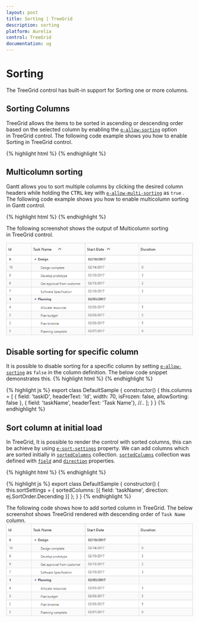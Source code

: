 ```yaml
---
layout: post
title: Sorting | TreeGrid
description: sorting
platform: Aurelia
control: TreeGrid
documentation: ug
---
```


# Sorting

The TreeGrid control has built-in support for Sorting one or more columns.

## Sorting Columns

TreeGrid allows the items to be sorted in ascending or descending order based on the selected column by enabling the [`e-allow-sorting`](https://help.syncfusion.com/api/js/ejtreegrid#members:allowsorting) option in TreeGrid control. The following code example shows you how to enable Sorting in TreeGrid control.

{% highlight html %}
<template>
    <div style="padding:10px;">
        <ej-tree-grid 
            e-widget.bind="TreeGrid"
            id="TreeGrid"
            e-allow-sorting="true"
            >
        </ej-tree-grid>
    </div>
</template>
{% endhighlight %}

## Multicolumn sorting

Gantt allows you to sort multiple columns by clicking the desired column headers while holding the <kbd>CTRL</kbd> key with [`e-allow-multi-sorting`](https://help.syncfusion.com/api/js/ejtreegrid#members:allowmultisorting) as `true` . The following code example shows you how to enable multicolumn sorting in Gantt control.

{% highlight html %}
<template>
    <div style="padding:10px;">
        <ej-tree-grid 
            e-widget.bind="TreeGrid"
            id="TreeGrid"
            e-allow-sorting="true"
            e-allow-multi-sorting="true"
            >
        </ej-tree-grid>
    </div>
</template>
{% endhighlight %}

The following screenshot shows the output of Multicolumn sorting in TreeGrid control.

![](Sorting_images/Sorting_multisorting.png)

## Disable sorting for specific column

It is possible to disable sorting for a specific column by setting [`e-allow-sorting`](https://help.syncfusion.com/api/js/ejtreegrid#members:columns-allowsorting) as `false` in the column definition.
The below code snippet demonstrates this.
{% highlight html %}
<template>
    <div style="padding:10px;">
        <ej-tree-grid 
            e-widget.bind="TreeGrid"
            id="TreeGrid"
            e-allow-sorting="true"
            e-allow-multi-sorting="true"
            e-columns.bind="columns"
            >
        </ej-tree-grid>
    </div>
</template>
{% endhighlight %}

{% highlight js %}
export class DefaultSample {
    constructor() {
        this.columns = [
            { field: 'taskID', headerText: 'Id', width: 70, isFrozen: false, allowSorting: false },
            { field: 'taskName', headerText: 'Task Name'},
            //..
        ];
    }
}
{% endhighlight %}

## Sort column at initial load
In TreeGrid, It is possible to render the control with sorted columns, this can be achieve by using [`e-sort-settings`](https://help.syncfusion.com/api/js/ejtreegrid#members:sortsettings) property. We can add columns which are sorted initially in [`sortedColumns`](https://help.syncfusion.com/api/js/ejtreegrid#members:sortsettings-sortedcolumns) collection. [`sortedColumns`](https://help.syncfusion.com/api/js/ejtreegrid#members:sortsettings-sortedcolumns) collection was defined with [`field`](https://help.syncfusion.com/api/js/ejtreegrid#members:sortsettings-sortedcolumns-field) and [`direction`](https://help.syncfusion.com/api/js/ejtreegrid#members:sortsettings-sortedcolumns-direction) properties.

{% highlight html %}
<template>
    <div style="padding:10px;">
        <ej-tree-grid 
            e-widget.bind="TreeGrid"
            id="TreeGrid"
            e-allow-sorting="true"
            e-allow-multi-sorting="true"
            e-sort-settings.bind="sortSettings"
            >
        </ej-tree-grid>
    </div>
</template>
{% endhighlight %}

{% highlight js %}
export class DefaultSample {
    constructor() {
        this.sortSettings = {
            sortedColumns: [{ field: 'taskName', direction: ej.SortOrder.Decending }]
        };
    }
}
{% endhighlight %}

The following code shows how to add sorted column in TreeGrid.
The below screenshot shows TreeGrid rendered with descending order of `Task Name` column.
![](Sorting_images/Sorting_sortedcolumns.png)



